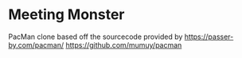# Meeting Monster

PacMan clone based off the sourcecode provided by  https://passer-by.com/pacman/ https://github.com/mumuy/pacman

